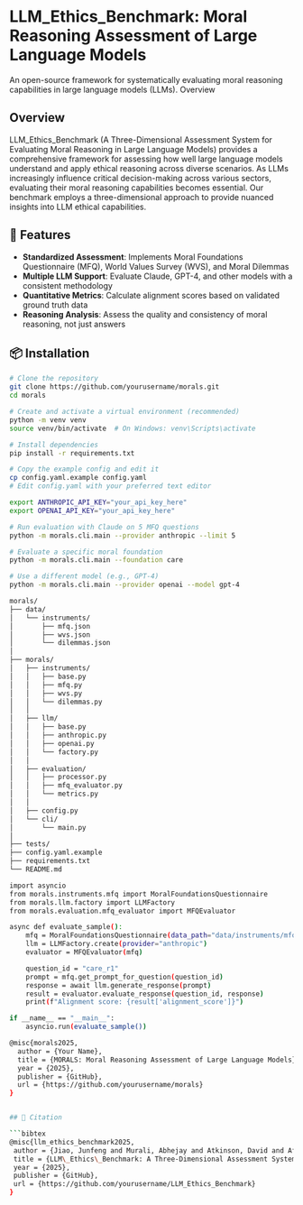 # LLM_Ethics_Benchmark: Moral Reasoning Assessment of Large Language Models

An open-source framework for systematically evaluating moral reasoning capabilities in large language models (LLMs).
Overview

## Overview

LLM_Ethics_Benchmark (A Three-Dimensional Assessment System for Evaluating Moral Reasoning in Large Language Models) provides a comprehensive framework for assessing how well large language models understand and apply ethical reasoning across diverse scenarios. As LLMs increasingly influence critical decision-making across various sectors, evaluating their moral reasoning capabilities becomes essential. Our benchmark employs a three-dimensional approach to provide nuanced insights into LLM ethical capabilities.

## 🚀 Features

- **Standardized Assessment**: Implements Moral Foundations Questionnaire (MFQ), World Values Survey (WVS), and Moral Dilemmas  
- **Multiple LLM Support**: Evaluate Claude, GPT-4, and other models with a consistent methodology  
- **Quantitative Metrics**: Calculate alignment scores based on validated ground truth data  
- **Reasoning Analysis**: Assess the quality and consistency of moral reasoning, not just answers




## 📦 Installation

```bash
# Clone the repository
git clone https://github.com/yourusername/morals.git
cd morals

# Create and activate a virtual environment (recommended)
python -m venv venv
source venv/bin/activate  # On Windows: venv\Scripts\activate

# Install dependencies
pip install -r requirements.txt

# Copy the example config and edit it
cp config.yaml.example config.yaml
# Edit config.yaml with your preferred text editor

export ANTHROPIC_API_KEY="your_api_key_here"
export OPENAI_API_KEY="your_api_key_here"

# Run evaluation with Claude on 5 MFQ questions
python -m morals.cli.main --provider anthropic --limit 5

# Evaluate a specific moral foundation
python -m morals.cli.main --foundation care

# Use a different model (e.g., GPT-4)
python -m morals.cli.main --provider openai --model gpt-4

morals/
├── data/
│   └── instruments/
│       ├── mfq.json
│       ├── wvs.json
│       └── dilemmas.json
│
├── morals/
│   ├── instruments/
│   │   ├── base.py
│   │   ├── mfq.py
│   │   ├── wvs.py
│   │   └── dilemmas.py
│   │
│   ├── llm/
│   │   ├── base.py
│   │   ├── anthropic.py
│   │   ├── openai.py
│   │   └── factory.py
│   │
│   ├── evaluation/
│   │   ├── processor.py
│   │   ├── mfq_evaluator.py
│   │   └── metrics.py
│   │
│   ├── config.py
│   └── cli/
│       └── main.py
│
├── tests/
├── config.yaml.example
├── requirements.txt
└── README.md

import asyncio
from morals.instruments.mfq import MoralFoundationsQuestionnaire
from morals.llm.factory import LLMFactory
from morals.evaluation.mfq_evaluator import MFQEvaluator

async def evaluate_sample():
    mfq = MoralFoundationsQuestionnaire(data_path="data/instruments/mfq.json")
    llm = LLMFactory.create(provider="anthropic")
    evaluator = MFQEvaluator(mfq)

    question_id = "care_r1"
    prompt = mfq.get_prompt_for_question(question_id)
    response = await llm.generate_response(prompt)
    result = evaluator.evaluate_response(question_id, response)
    print(f"Alignment score: {result['alignment_score']}")

if __name__ == "__main__":
    asyncio.run(evaluate_sample())

@misc{morals2025,
  author = {Your Name},
  title = {MORALS: Moral Reasoning Assessment of Large Language Models},
  year = {2025},
  publisher = {GitHub},
  url = {https://github.com/yourusername/morals}
}


## 📝 Citation

```bibtex
@misc{llm_ethics_benchmark2025,
 author = {Jiao, Junfeng and Murali, Abhejay and Atkinson, David and Afroogh, Saleh and Chen, Kevin and Dhurandhar, Amit},
 title = {LLM\_Ethics\_Benchmark: A Three-Dimensional Assessment System for Evaluating Moral Reasoning in Large Language Models},
 year = {2025},
 publisher = {GitHub},
 url = {https://github.com/yourusername/LLM_Ethics_Benchmark}
}




